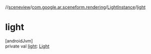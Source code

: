 //[sceneview](../../../index.md)/[com.google.ar.sceneform.rendering](../index.md)/[LightInstance](index.md)/[light](light.md)

# light

[androidJvm]\
private val [light](light.md): [Light](../-light/index.md)
